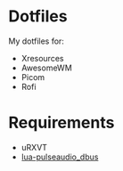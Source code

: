# Dotfiles

My dotfiles for:

* Xresources
* AwesomeWM
* Picom
* Rofi

# Requirements

* uRXVT
* [lua-pulseaudio_dbus](https://github.com/stefano-m/lua-pulseaudio_dbus)
